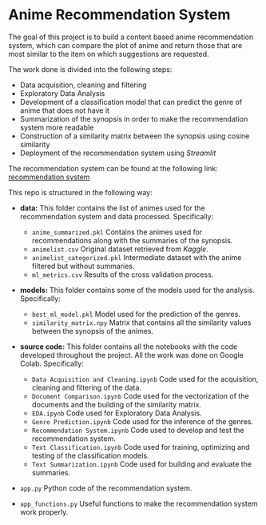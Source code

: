 # **Anime Recommendation System**

The goal of this project is to build a content based anime recommendation system, which can compare the plot of anime and return those that are most similar to the item on which suggestions are requested.

The work done is divided into the following steps:
 * Data acquisition, cleaning and filtering
 * Exploratory Data Analysis
 * Development of a classification model that can predict the genre of anime that does not have it
 * Summarization of the synopsis in order to make the recommendation system more readable
 * Construction of a similarity matrix between the synopsis using cosine similarity
 * Deployment of the recommendation system using *Streamlit*

The recommendation system can be found at the following link: [recommendation system](https://anime-recommendation-system-q63xpuxhspdr7oxkpqu7ah.streamlit.app/)

This repo is structured in the following way:

- **data:** This folder contains the list of animes used for the recommendation system and data processed. Specifically:
  - `anime_summarized.pkl` Contains the animes used for recommendations along with the summaries of the synopsis.
  - `animelist.csv` Original dataset retrieved from *Kaggle*.
  - `animelist_categorized.pkl` Intermediate dataset with the anime filtered but without summaries.
  - `ml_metrics.csv` Results of the cross validation process.

- **models:** This folder contains some of the models used for the analysis. Specifically:
  - `best_ml_model.pkl` Model used for the prediction of the genres.
  - `similarity_matrix.npy` Matrix that contains all the similarity values between the synopsis of the animes.

- **source code:** This folder contains all the notebooks with the code developed throughout the project. All the work was done on Google Colab. Specifically:
  - `Data Acquisition and Cleaning.ipynb` Code used for the acquisition, cleaning and filtering of the data.
  - `Document Comparison.ipynb` Code used for the vectorization of the documents and the building of the similarity matrix.
  - `EDA.ipynb` Code used for Exploratory Data Analysis.
  - `Genre Prediction.ipynb` Code used for the inference of the genres.
  - `Recommendation System.ipynb` Code used to develop and test the recommendation system.
  - `Text Classification.ipynb` Code used for training, optimizing and testing of the classification models.
  - `Text Summarization.ipynb` Code used for building and evaluate the summaries.

- `app.py` Python code of the recommendation system.
- `app_functions.py` Useful functions to make the recommendation system work properly.

